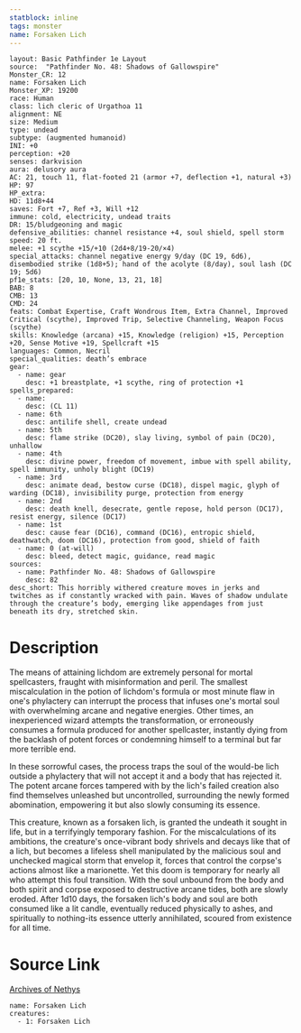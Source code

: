 ```yaml
---
statblock: inline
tags: monster
name: Forsaken Lich
---
```

```statblock
layout: Basic Pathfinder 1e Layout
source:  "Pathfinder No. 48: Shadows of Gallowspire"
Monster_CR: 12
name: Forsaken Lich
Monster_XP: 19200
race: Human
class: lich cleric of Urgathoa 11
alignment: NE
size: Medium
type: undead
subtype: (augmented humanoid)
INI: +0
perception: +20
senses: darkvision
aura: delusory aura
AC: 21, touch 11, flat-footed 21 (armor +7, deflection +1, natural +3)
HP: 97
HP_extra: 
HD: 11d8+44
saves: Fort +7, Ref +3, Will +12
immune: cold, electricity, undead traits
DR: 15/bludgeoning and magic
defensive_abilities: channel resistance +4, soul shield, spell storm
speed: 20 ft.
melee: +1 scythe +15/+10 (2d4+8/19-20/×4)
special_attacks: channel negative energy 9/day (DC 19, 6d6), disembodied strike (1d8+5); hand of the acolyte (8/day), soul lash (DC 19; 5d6)
pf1e_stats: [20, 10, None, 13, 21, 18]
BAB: 8
CMB: 13
CMD: 24
feats: Combat Expertise, Craft Wondrous Item, Extra Channel, Improved Critical (scythe), Improved Trip, Selective Channeling, Weapon Focus (scythe)
skills: Knowledge (arcana) +15, Knowledge (religion) +15, Perception +20, Sense Motive +19, Spellcraft +15
languages: Common, Necril
special_qualities: death’s embrace
gear:
  - name: gear
    desc: +1 breastplate, +1 scythe, ring of protection +1
spells_prepared:
  - name:
    desc: (CL 11)
  - name: 6th
    desc: antilife shell, create undead
  - name: 5th
    desc: flame strike (DC20), slay living, symbol of pain (DC20), unhallow
  - name: 4th
    desc: divine power, freedom of movement, imbue with spell ability, spell immunity, unholy blight (DC19)
  - name: 3rd
    desc: animate dead, bestow curse (DC18), dispel magic, glyph of warding (DC18), invisibility purge, protection from energy
  - name: 2nd
    desc: death knell, desecrate, gentle repose, hold person (DC17), resist energy, silence (DC17)
  - name: 1st
    desc: cause fear (DC16), command (DC16), entropic shield, deathwatch, doom (DC16), protection from good, shield of faith
  - name: 0 (at-will)
    desc: bleed, detect magic, guidance, read magic
sources:
  - name: Pathfinder No. 48: Shadows of Gallowspire
    desc: 82
desc_short: This horribly withered creature moves in jerks and twitches as if constantly wracked with pain. Waves of shadow undulate through the creature’s body, emerging like appendages from just beneath its dry, stretched skin.
```
# Description
The means of attaining lichdom are extremely personal for mortal spellcasters, fraught with misinformation and peril. The smallest miscalculation in the potion of lichdom's formula or most minute flaw in one's phylactery can interrupt the process that infuses one's mortal soul with overwhelming arcane and negative energies. Other times, an inexperienced wizard attempts the transformation, or erroneously consumes a formula produced for another spellcaster, instantly dying from the backlash of potent forces or condemning himself to a terminal but far more terrible end.

In these sorrowful cases, the process traps the soul of the would-be lich outside a phylactery that will not accept it and a body that has rejected it. The potent arcane forces tampered with by the lich's failed creation also find themselves unleashed but uncontrolled, surrounding the newly formed abomination, empowering it but also slowly consuming its essence.

This creature, known as a forsaken lich, is granted the undeath it sought in life, but in a terrifyingly temporary fashion. For the miscalculations of its ambitions, the creature's once-vibrant body shrivels and decays like that of a lich, but becomes a lifeless shell manipulated by the malicious soul and unchecked magical storm that envelop it, forces that control the corpse's actions almost like a marionette. Yet this doom is temporary for nearly all who attempt this foul transition. With the soul unbound from the body and both spirit and corpse exposed to destructive arcane tides, both are slowly eroded. After 1d10 days, the forsaken lich's body and soul are both consumed like a lit candle, eventually reduced physically to ashes, and spiritually to nothing-its essence utterly annihilated, scoured from existence for all time.
# Source Link
[Archives of Nethys](https://aonprd.com/MonsterDisplay.aspx?ItemName=Forsaken%20Lich)
```encounter-table
name: Forsaken Lich
creatures:
  - 1: Forsaken Lich
```
